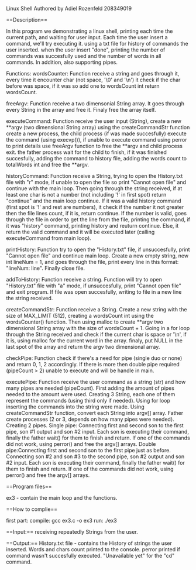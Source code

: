 Linux Shell
Authored by Adiel Rozenfeld
208349019

==Description==

In this program we demonstrating a linux shell, printing each time the current path, and waiting for user input.
Each time the user insert a command, we'll try executing it.
using a txt file for history of commands the user inserted.
when the user insert "done", printing the number of commands was succesfully used and the number of words in all commands.
In addition, also supporting pipes.

Functions:
wordsCounter:
Function receive a string and goes through it, every time it encounter char (not space, '\0' and '\n') it check if the char before was space,
if it was so add one to wordsCount int
return wordsCount.

freeArgv:
Function receive a two dimensonial String array.
It goes through every String in the array and free it.
Finaly free the array itself.

executeCommand:
Function receive the user input (String), create a new **argv (two dimensional String array) using the createCommandStr function
create a new process, the child process (if was made succesfully) execute the command (using execvp()), if unable to execute command using perror to print details
use freeArgv function to free the **argv and child process exit.
the father process wait for the child to finish, if it was finished succesfully, adding the command to history file, adding the words count to totalWords int
and free the **argv.

historyCommand:
Function receive a String, trying to open the History.txt file with "r" mode, if unable to open the file so print "Cannot open file" and continue with the main loop.
Then going through the string received, if at least one char is not a number (not including '!' in first spot) return "continue" and the main loop continue.
If it was a valid history command (first spot is '!' and rest are numbers), it check if the number it not greater then the file lines count, if it is, return continue.
If the number is valid, goes through the file in order to get the line from the file, printing the command, if it was "history" command, printing history and reuturn continue.
Else, it return the valid command and it will be executed later (calling executeCommand from main loop).

printHistory:
Function try to open the "History.txt" file, if unsuccesfully, print "Cannot open file" and continue main loop.
Create a new empty string, new int lineNum = 1, and goes through the file, print every line in this format: "lineNum: line".
Finally close file.

addToHistory:
Function receive a string.
Function will try to open "History.txt" file with "a" mode, if unsuccesfully, print "Cannot open file" and exit program.
If file was open succesfully, writing to file in a new line the string received.

createCommandStr:
Function receive a String.
Create a new string with the size of MAX_LIMIT (512), creating a wordsCount int using the wordsCounter() function.
Then using malloc to create **argv two dimensional String array with the size of wordsCount + 1.
Going in a for loop through the String received and check if the current char is space or '\n', if it is, using malloc for the current word in the array.
finaly, put NULL in the last spot of the array and return the argv two dimensional array.

checkPipe:
Function check if there's a need for pipe (single duo or none) and return 0, 1, 2 accordingly.
If there is more then double pipe required (pipeCount > 2) unable to execute and will be handle in main.

executePipe:
 Function receive the user command as a string (str) and how many pipes are needed (pipeCount).
 First adding the amount of pipes needed to the amount were used.
 Creating 3 String, each one of them represent the commands (using third only if needed).
 Using for loop inserting the commands into the string were made.
 Using createCommandStr function, convert each String into argv[] array.
 Father create processes (2 or 3, depends on how many pipes were needed).
 Creating 2 pipes.
 Single pipe: Connecting first and second son to the first pipe, son #1 output and son #2 input.
 Each son is executing their command, finally the father wait() for them to finish and return.
 If one of the commands did not work, using perror() and free the argv[] arrays.
 Double pipe:Connecting first and second son to the first pipe just as before.
 Connecting son #2 and son #3 to the second pipe, son #2 output and son #2 input.
 Each son is executing their command, finally the father wait() for them to finish and return.
 If one of the commands did not work, using perror() and free the argv[] arrays.

==Program files==

ex3 - contain the main loop and the functions.

==How to complie==

first part:
compile: gcc ex3.c -o ex3
run: ./ex3

==Input:==
receiving repeatedly Strings from the user.

==Output:==
History.txt file - contains the History of strings the user inserted.
Words and chars count printed to the console.
perror printed if command wasn't succesfully executed.
"Unavailable yet" for the "cd" command.
